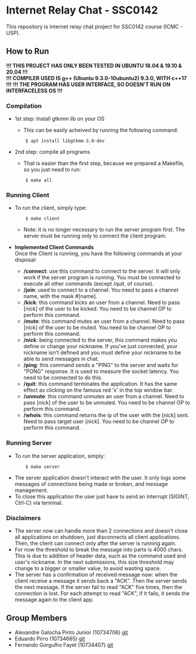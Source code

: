 # Internet Relay Chat - SSC0142
This repository is internet relay chat project for SSC0142 course (ICMC - USP).

## How to Run
**!!! THIS PROJECT HAS ONLY BEEN TESTED IN UBUNTU 18.04 & 19.10 & 20.04 !!!**  
**!!! COMPILER USED IS g++ (Ubuntu 9.3.0-10ubuntu2) 9.3.0, WITH c++17 !!!**
**!!! THE PROGRAM HAS USER INTERFACE, SO DOESN'T RUN ON INTERFACELESS OS !!!**

### Compilation
* 1st step: Install gtkmm lib on your OS
    * This can be easily acheived by running the following command:
    ```
        $ apt install libgtkmm-3.0-dev
    ```

* 2nd step: compile all programs
    * That is easier than the first step, because we prepared a Makefile, so you just need to run:
    ```
        $ make all
    ```

### Running Client
* To run the client, simply type:
    ```
        $ make client
    ```

    * Note: it is no longer necessary to run the server program first. The server must be running only to connect the client program.

* **Implemented Client Commands**  
Once the Client is running, you have the following commands at your disposal:
    * **/connect**: use this command to connect to the server. It will only work if the server program is running. You must be connected to execute all other commands (except /quit, of course).
    * **/join**: used to connect to a channel. You need to pass a channel name, with the mask #[name].
    * **/kick**: this command kicks an user from a channel. Need to pass [nick] of the user to be kicked. You need to be channel OP to perform this command.
    * **/mute**: this command mutes an user from a channel. Need to pass [nick] of the user to be muted. You need to be channel OP to perform this command.
    * **/nick**: being connected to the server, this command makes you define or change your nickname. If you've just connected, your nickname isn't defined and you must define your nickname to be able to send messages in chat.
    * **/ping**: this command sends a "PING" to the server and waits for "PONG" response. It is used to measure the socket latency. You need to be connected to do this.
    * **/quit**: this command terminates the application. It has the same effect as clicking on the famous red 'x' in the top window bar.
    * **/unmute**: this command unmutes an user from a channel. Need to pass [nick] of the user to be unmuted. You need to be channel OP to perform this command.
    * **/whois**: this command returns the ip of the user with the [nick] sent. Need to pass target user [nick]. You need to be channel OP to perform this command.

### Running Server
* To run the server application, simply:
    ```
        $ make server
    ```
* The server application doesn't interact with the user. It only logs some messages of connections being made or broken, and message management.  
* To close this application the user just have to send an interrupt (SIGINT, Ctrl-C) via terminal.

### Disclaimers
* The server now can handle more than 2 connections and doesn't close all applications on shutdown, just disconnects all client applications. Then, the client can connect only after the server is running again.
* For now the threshold to break the message into parts is 4000 chars. This is due to addition of header data, such as the command used and user's nickname. In the next submissions, this size threshold may change to a bigger or smaller value, to avoid wasting space.
* The server has a confirmation of received message now: when the client receive a message it sends back a "ACK". Then the server sends the next message. If the server fail to read "ACK" five times, then the connection is lost. For each attempt to read "ACK", if it fails, it sends the message again to the client app. 

## Group Members
* Alexandre Galocha Pinto Junior (10734706) [git](https://github.com/alexandregjr)  
* Eduardo Pirro (10734665) [git](https://github.com/EdPirro)  
* Fernando Gorgulho Fayet (10734407) [git](https://github.com/fergorgs)